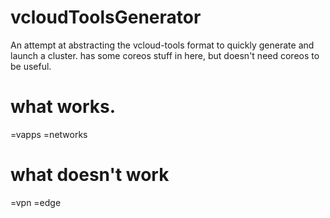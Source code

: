 # vcloudToolsGenerator
An attempt at abstracting the vcloud-tools format to quickly generate and launch a cluster.  has some coreos stuff in here, but doesn't need coreos to be useful.

what works.
==
=vapps
=networks

what doesn't work
==
=vpn
=edge

